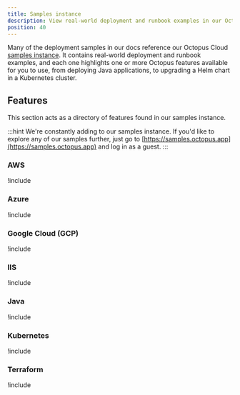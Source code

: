 ```yaml
---
title: Samples instance
description: View real-world deployment and runbook examples in our Octopus Cloud samples instance - https://samples.octopus.app
position: 40
---
```


Many of the deployment samples in our docs reference our Octopus Cloud [samples instance](https://samples.octopus.app). It contains real-world deployment and runbook examples, and each one highlights one or more Octopus features available for you to use, from deploying Java applications, to upgrading a Helm chart in a Kubernetes cluster. 

## Features

This section acts as a directory of features found in our samples instance.

:::hint
We're constantly adding to our samples instance. If you'd like to explore any of our samples further, just go to [https://samples.octopus.app](https://samples.octopus.app) and log in as a guest.
:::

### AWS

!include <samples-aws-feature-list>

### Azure

!include <samples-azure-feature-list>

### Google Cloud (GCP)

!include <samples-google-cloud-feature-list>

### IIS

!include <samples-iis-feature-list>

### Java

!include <samples-java-feature-list>

### Kubernetes

!include <samples-kubernetes-feature-list>

### Terraform

!include <samples-terraform-feature-list>